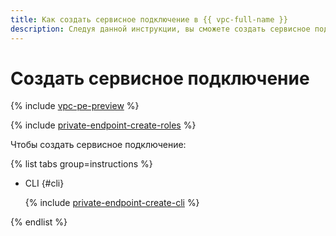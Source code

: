 ```yaml
---
title: Как создать сервисное подключение в {{ vpc-full-name }}
description: Следуя данной инструкции, вы сможете создать сервисное подключение (Private Endpoint) в VPC.
---
```


# Создать сервисное подключение

{% include [vpc-pe-preview](../../_includes/vpc/pe-preview.md) %}


{% include [private-endpoint-create-roles](../../_includes/vpc/private-endpoint-create-roles.md) %}

Чтобы создать сервисное подключение:

{% list tabs group=instructions %}

- CLI {#cli}

  {% include [private-endpoint-create-cli](../../_includes/vpc/private-endpoint-create-cli.md) %}

{% endlist %}
